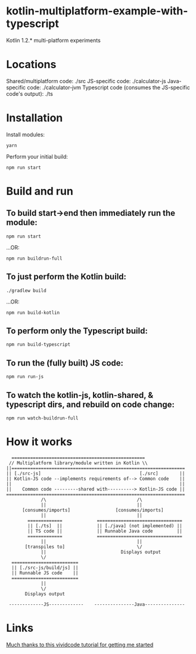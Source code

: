 # kotlin-multiplatform-example-with-typescript
Kotlin 1.2.* multi-platform experiments


Locations
=========
Shared/multiplatform code: ./src
JS-specific code: ./calculator-js
Java-specific code: ./calculator-jvm
Typescript code (consumes the JS-specific code's output): ./ts


Installation
============
Install modules:

    yarn

Perform your initial build:

    npm run start


Build and run
=============
## To build start->end then immediately run the module:

    npm run start

...OR:

    npm run buildrun-full

## To just perform the Kotlin build:
    ./gradlew build

...OR:

    npm run build-kotlin

## To perform only the Typescript build:

    npm run build-typescript

## To run the (fully built) JS code:

    npm run run-js

## To watch the kotlin-js, kotlin-shared, & typescript dirs, and rebuild on code change:

    npm run watch-buildrun-full


How it works
============
```
  ==================================================
 // Multiplatform library/module written in Kotlin \\
||=================================================================
|| [./src-js]                                     [./src]        ||
|| Kotlin-JS code --implements requirements of--> Common code    ||
||                                                               ||
||    Common code ---------shared with----------> Kotlin-JS code ||
===================================================================
             /\                                  /\
             ||                                  ||
      [consumes/imports]                 [consumes/imports]
             ||                                  ||
        =============             ================================
        || [./ts]  ||             || [./java] (not implemented) ||
        || TS code ||             || Runnable Java code         ||
        =============             ================================
             ||                                  ||
       [transpiles to]                           \/
             ||                            Displays output
             \/
  =========================
  || [./src-js/build/js] ||
  || Runnable JS code    ||
  =========================
             ||
             \/
       Displays output 

 -------------JS-------------    ---------------Java---------------
```


Links
=====
[Much thanks to this vividcode tutorial for getting me started](https://vividcode.io/Kotlin-1-2-Multiplatform-Projects/)
